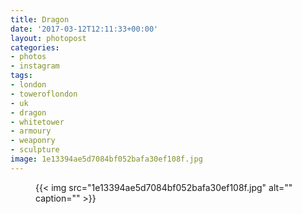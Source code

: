```yaml
---
title: Dragon
date: '2017-03-12T12:11:33+00:00'
layout: photopost
categories:
- photos
- instagram
tags:
- london
- toweroflondon
- uk
- dragon
- whitetower
- armoury
- weaponry
- sculpture
image: 1e13394ae5d7084bf052bafa30ef108f.jpg
---
```


<figure class="photo photo--square">
  {{< img src="1e13394ae5d7084bf052bafa30ef108f.jpg" alt="" caption="" >}}

</figure>




